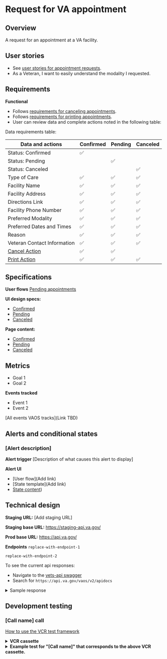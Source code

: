 # Request for VA appointment

## Overview

A request for an appointment at a VA facility.

## User stories

- See [user stories for appointment requests](./all-appointment-types.md#request-user-stories).
- As a Veteran, I want to easily understand the modality I requested.

## Requirements
<!-- What the system should do in order to meet the user's needs (see user stories.) These are the aspects of the feature that the user can detect. -->

**Functional**

- Follows [requirements for canceling appointments](../tools/tool-cancel.md#requirements).
- Follows [requirements for printing appointments](../tools/tool-print.md#requirements).
- User can review data and complete actions noted in the following table:

Data requirements table:

| Data and actions                         | Confirmed | Pending | Canceled |
| ---------------------------------------- | --------- | ------- | -------- |
| Status: Confirmed                        | ✅         |         |          |
| Status: Pending                          |           | ✅       |          |
| Status: Canceled                         |           |         | ✅        |
| Type of Care                             | ✅         | ✅       | ✅        |
| Facility Name                            | ✅         | ✅       | ✅        |
| Facility Address                         | ✅         | ✅       | ✅        |
| Directions Link                          | ✅         | ✅       | ✅        |
| Facility Phone Number                    | ✅         | ✅       | ✅        |
| Preferred Modality                       | ✅         | ✅       | ✅        |
| Preferred Dates and Times                | ✅         | ✅       | ✅        |
| Reason                                   | ✅         | ✅       | ✅        |
| Veteran Contact Information              | ✅         | ✅       | ✅        |
| [Cancel Action](../tools/tool-cancel.md) | ✅         | ✅       |          |
| [Print Action](../tools/tool-print.md)   | ✅         | ✅       | ✅        |

## Specifications

**User flows**
[Pending appointments](https://www.figma.com/file/xRs9s6QWoBPRhpdYCGc3cV/User-Flow?type=whiteboard&node-id=127-22894&t=TKn58SI6OYX7Zdu3-4)

**UI design specs:**
- [Confirmed](https://www.figma.com/file/twogqAIoOL9WAFRqvUbwiS/VAOS-Templates?type=design&node-id=867-27744&mode=design&t=XoWmwKDNFveoItRx-4)
- [Pending](https://www.figma.com/file/twogqAIoOL9WAFRqvUbwiS/VAOS-Templates?type=design&node-id=867-26355&mode=design&t=XoWmwKDNFveoItRx-4)
- [Canceled](https://www.figma.com/file/twogqAIoOL9WAFRqvUbwiS/VAOS-Templates?type=design&node-id=867-26354&mode=design&t=XoWmwKDNFveoItRx-11)

**Page content:**
- [Confirmed](../../content/appointment-details.md#va-request---confirmed)
- [Pending](../../content/appointment-details.md#va-request---pending)
- [Canceled](../../content/appointment-details.md#va-request---canceled)

## Metrics
<!--Goals for this feature, and how we track them through analytics-->

- Goal 1
- Goal 2

**Events tracked**
<!-- Descriptions of events tracked on this page to meet those goals -->

- Event 1
- Event 2

[All events VAOS tracks](Link TBD)

## Alerts and conditional states
<!-- Any alerts that could display for this feature and what triggers them. -->

### [Alert description]
<!-- Add a new section for each alert -->

**Alert trigger**
[Description of what causes this alert to display]

**Alert UI**
- [User flow](Add link)
- [State template](Add link)
- [State content]())

## Technical design
<!-- Endpoints and sample responses -->

**Staging URL:** [Add staging URL]

**Staging base URL:** https://staging-api.va.gov/

**Prod base URL:** https://api.va.gov/

**Endpoints**
`replace-with-endpoint-1`

`replace-with-endpoint-2`

To see the current api responses:
- Navigate to the [vets-api swagger](https://department-of-veterans-affairs.github.io/va-digital-services-platform-docs/api-reference/#/)
- Search for `https://api.va.gov/vaos/v2/apidocs`

<details>
  <summary>Sample response</summary>

```json
[Add sample response]
```

</details>

## Development testing
<!-- Unit tests, API tests -->

### [Call name] call

[How to use the VCR test framework](https://www.rubydoc.info/gems/vcr/VCR)
  
<details>
  <summary><b>VCR cassette</b></summary>

```
[Add VCR cassette]

```
</details>

<details>
  <summary><b>Example test for "[Call name]" that corresponds to the above VCR cassette.</b></summary>

```
[Add example test]
```
</details>

